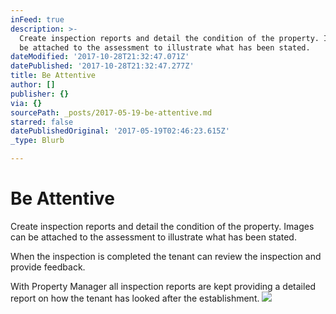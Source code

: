 ```yaml
---
inFeed: true
description: >-
  Create inspection reports and detail the condition of the property. Images can
  be attached to the assessment to illustrate what has been stated.
dateModified: '2017-10-28T21:32:47.071Z'
datePublished: '2017-10-28T21:32:47.277Z'
title: Be Attentive
author: []
publisher: {}
via: {}
sourcePath: _posts/2017-05-19-be-attentive.md
starred: false
datePublishedOriginal: '2017-05-19T02:46:23.615Z'
_type: Blurb

---
```

# Be Attentive

Create inspection reports and detail the condition of the property. Images can be attached to the assessment to illustrate what has been stated.

When the inspection is completed the tenant can review the inspection and provide feedback.

With Property Manager all inspection reports are kept providing a detailed report on how the tenant has looked after the establishment.
![](https://the-grid-user-content.s3-us-west-2.amazonaws.com/c1a1a95e-df4f-429b-8be1-741302349734.jpg)